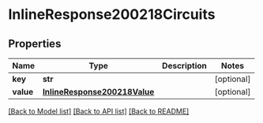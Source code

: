 # InlineResponse200218Circuits

## Properties
Name | Type | Description | Notes
------------ | ------------- | ------------- | -------------
**key** | **str** |  | [optional] 
**value** | [**InlineResponse200218Value**](InlineResponse200218Value.md) |  | [optional] 

[[Back to Model list]](../README.md#documentation-for-models) [[Back to API list]](../README.md#documentation-for-api-endpoints) [[Back to README]](../README.md)

